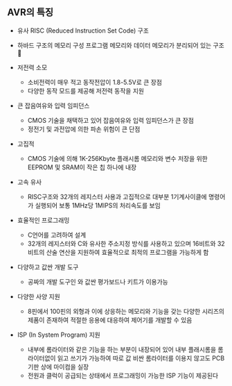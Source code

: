AVR의 특징
----------

-	유사 RISC (Reduced Instruction Set Code) 구조

-	하바드 구조의 메모리 구성 프로그램 메모리와 데이터 메모리가 분리되어 있는 구조 

-	저전력 소모

	-	소비전력이 매우 적고 동작전압이 1.8-5.5V로 큰 장점
	-	다양한 동작 모드를 제공해 저전력 동작을 지원

-	큰 잡음여유와 입력 임피던스

	-	CMOS 기술을 채택하고 있어 잡음여유와 입력 임피던스가 큰 장점
	-	정전기 및 과전압에 의한 파손 위험이 큰 단점

-	고집적

	-	CMOS 기술에 의해 1K-256Kbyte 플래시롬 메모리와 변수 저장을 위한 EEPROM 및 SRAM이 작은 칩 하나에 내장

-	고속 유사

	-	RISC구조와 32개의 레지스터 사용과 고집적으로 대부분 1기계사이클에 명령어가 실행되어 보통 1MHz당 1MIPS의 처리속도를 보임

-	효율적인 프로그래밍

	-	C언어를 고려하여 설계
	-	32개의 레지스터와 C와 유사한 주소지정 방식를 사용하고 있으며 16비트와 32비트의 산술 연산을 지원하여 효율적으로 최적의 프로그램을 가능하게 함

-	다양하고 값싼 개발 도구

	-	공짜의 개발 도구인 와 값싼 평가보드나 키트가 이용가능

-	다양한 사양 지원

	-	8핀에서 100핀의 외형과 이에 상응하는 메모리와 기능을 갖는 다양한 시리즈의 제품이 존재하여 적절한 응용에 대응하여 제어기를 개발할 수 있음

-	ISP (In System Program) 지원

	-	내부에 롬라이터와 같은 기능을 하는 부분이 내장되어 있어 내부 플래시롬을 롬라이터없이 읽고 쓰기가 가능하여 따로 값 비싼 롬라이터를 이용지 않고도 PCB 기판 상에 마이컴을 실장
	-	전원과 클럭이 공급되는 상태에서 프로그래밍이 가능한 ISP 기능이 제공된다
